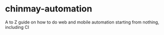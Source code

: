 # chinmay-automation
A to Z guide on how to do web  and mobile automation starting from nothing, including CI
